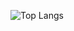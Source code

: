 ![Top Langs](https://github-readme-stats.vercel.app/api/top-langs/?username=emirrcaglar&layout=compact)
